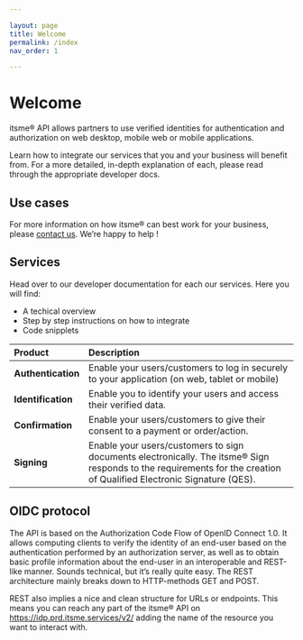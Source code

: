 ```yaml
---

layout: page
title: Welcome
permalink: /index
nav_order: 1

---
```


# Welcome

itsme® API allows partners to use verified identities for authentication and authorization on web desktop, mobile web or mobile applications.

Learn how to integrate our services that you and your business will benefit from. For a more detailed, in-depth explanation of each, please read through the appropriate developer docs.


## Use cases

For more information on how itsme® can best work for your business, please <a href = "mailto: onboarding@itsme.be">contact us</a>. We’re happy to help !


## Services

Head over to our developer documentation for each our services. Here you will find:

<ul>
  <li>A techical overview</li>
  <li>Step by step instructions on how to integrate</li>
  <li>Code snipplets</li>
</ul>

Product | Description
:-------- | :--------
**Authentication** | Enable your users/customers to log in securely to your application (on web, tablet or mobile)
**Identification** | Enable you to identify your users and access their verified data.
**Confirmation** | Enable your users/customers to give their consent to a payment or order/action.
**Signing** | Enable your users/customers to sign documents electronically. The itsme® Sign responds to the requirements for the creation of Qualified Electronic Signature (QES).


## OIDC protocol

The API is based on the Authorization Code Flow of OpenID Connect 1.0. It allows computing clients to verify the identity of an end-user based on the authentication performed by an authorization server, as well as to obtain basic profile information about the end-user in an interoperable and REST-like manner. Sounds technical, but it’s really quite easy. The REST architecture mainly breaks down to HTTP-methods GET and POST.

REST also implies a nice and clean structure for URLs or endpoints. This means you can reach any part of the itsme® API on https://idp.prd.itsme.services/v2/ adding the name of the resource you want to interact with. 



